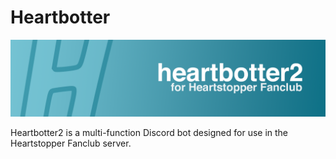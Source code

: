 # Heartbotter
![Heartbotter 2, for Heartstopper Fanclub](https://github.com/hsfcdc/assets/raw/main/gh_readme_banner.png)

Heartbotter2 is a multi-function Discord bot designed for use in the Heartstopper Fanclub server.



